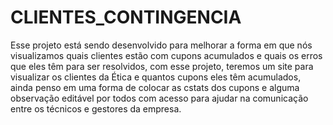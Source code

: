 # CLIENTES_CONTINGENCIA

Esse projeto está sendo desenvolvido para melhorar a forma em que nós visualizamos quais clientes estão com cupons acumulados e quais os erros que eles têm para ser resolvidos, com esse projeto, teremos um site para visualizar os clientes da Ética e quantos cupons eles têm acumulados, ainda penso em uma forma de colocar as cstats dos cupons e alguma observação editável por todos com acesso para ajudar na comunicação entre os técnicos e gestores da empresa.